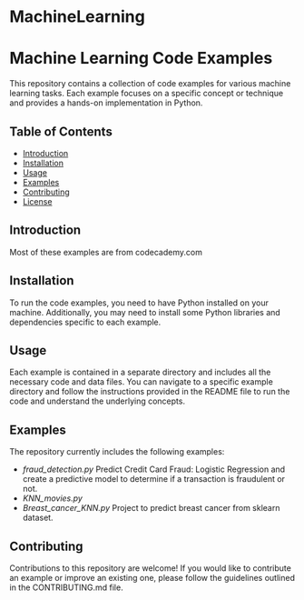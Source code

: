 # MachineLearning

# Machine Learning Code Examples

This repository contains a collection of code examples for various machine learning tasks. Each example focuses on a specific concept or technique and provides a hands-on implementation in Python.

## Table of Contents

- [Introduction](#introduction)
- [Installation](#installation)
- [Usage](#usage)
- [Examples](#examples)
- [Contributing](#contributing)
- [License](#license)

## Introduction
Most of these examples are from codecademy.com

## Installation

To run the code examples, you need to have Python installed on your machine. Additionally, you may need to install some Python libraries and dependencies specific to each example. 

## Usage
Each example is contained in a separate directory and includes all the necessary code and data files. You can navigate to a specific example directory and follow the instructions provided in the README file to run the code and understand the underlying concepts.

## Examples

The repository currently includes the following examples:
- *fraud_detection.py* Predict Credit Card Fraud: Logistic Regression and create a predictive model to determine if a transaction is fraudulent or not.
- *KNN_movies.py*  
- *Breast_cancer_KNN.py* Project to predict breast cancer from sklearn dataset.  

## Contributing
Contributions to this repository are welcome! If you would like to contribute an example or improve an existing one, please follow the guidelines outlined in the CONTRIBUTING.md file.

